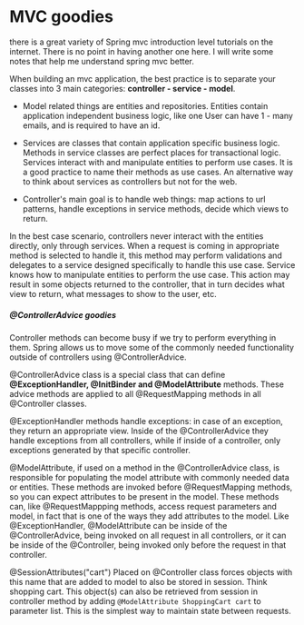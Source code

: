 # MVC goodies

there is a great variety of Spring mvc introduction level tutorials on the internet. There is no point in having another one here. I will write some notes that help me understand spring mvc better.

When building an mvc application, the best practice is to separate your classes into 3 main categories: **controller - service - model**.

* Model related things are entities and repositories. Entities contain application independent business logic, like one User can have 1 - many emails, and is required to have an id.

* Services are classes that contain application specific business logic. Methods in service classes are perfect places for transactional logic.
Services interact with and manipulate entities to perform use cases. It is a good practice to name their methods as use cases. An alternative way to think about services as controllers but not for the web.

* Controller's main goal is to handle web things: map actions to url patterns, handle exceptions in service methods, decide which views to return.

In the best case scenario, controllers never interact with the entities directly, only through services. When a request is coming in appropriate method is selected to handle it, this method may perform validations and delegates to a service designed specifically to handle this use case. Service knows how to manipulate entities to perform the use case. This action may result in some objects returned to the controller, that in turn decides what view to return, what messages to show to the user, etc.


##### @ControllerAdvice goodies 

Controller methods can become busy if we try to perform everything in them. Spring allows us to move some of the commonly needed functionality outside of controllers using @ControllerAdvice.

@ControllerAdvice class is a special class that can define
**@ExceptionHandler, @InitBinder and @ModelAttribute** methods. These advice methods are applied to all @RequestMapping methods in all @Controller classes.

@ExceptionHandler methods handle exceptions: in case of an exception, they return an appropriate view. Inside of the @ControllerAdvice they handle exceptions from all controllers, while if inside of a controller, only exceptions generated by that specific controller.

@ModelAttribute, if used on a method in the @ControllerAdvice class, is responsible for populating the model attribute with commonly needed data or entities. These methods are invoked before @RequestMapping methods, so you can expect attributes to be present in the model. These methods can, like @RequestMappping methods, access request parameters and model, in fact that is one of the ways they add attributes to the model.
Like @ExceptionHandler, @ModelAttribute can be inside of the @ControllerAdvice, being invoked on all request in all controllers, or it can be inside of the @Controller, being invoked only before the request in that controller.

@SessionAttributes("cart")
Placed on @Controller class forces objects with this name that are added to model to also be stored in session. Think shopping cart. This object(s) can also be retrieved from session in controller method by adding `@ModelAttribute ShoppingCart cart` to parameter list. This is the simplest way to maintain state between requests.
